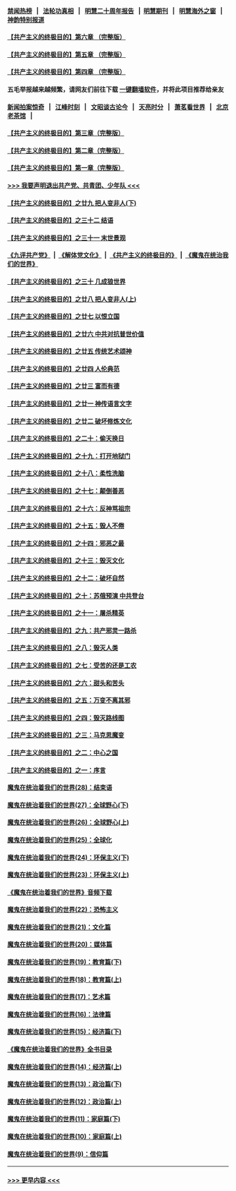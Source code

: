 #### [禁闻热榜](热点新闻.md?=0)  &nbsp;&nbsp;|&nbsp;&nbsp; [法轮功真相](https://github.com/gfw-breaker/truth/blob/master/README.md?=0) &nbsp;&nbsp;|&nbsp;&nbsp; [明慧二十周年报告](https://github.com/gfw-breaker/mh-reports/blob/master/README.md?=0) &nbsp;&nbsp;|&nbsp;&nbsp;[明慧期刊](https://github.com/gfw-breaker/mh-qikan) &nbsp;&nbsp;|&nbsp;&nbsp; [明慧海外之窗](https://github.com/gfw-breaker/mh-news/blob/master/README.md?=0) &nbsp;&nbsp;|&nbsp;&nbsp; [神韵特别报道](https://github.com/gfw-breaker/mh-news/blob/master/shenyun.md?=0)
#### [【共产主义的终极目的】第六章 （完整版）](../pages/nsc422/n11428913.md?t=03130031) 
#### [【共产主义的终极目的】第五章 （完整版）](../pages/nsc422/n11428912.md?t=03130031) 
#### [【共产主义的终极目的】第四章 （完整版）](../pages/nsc422/n11428907.md?t=03130031) 
#### 五毛举报越来越频繁，请网友们前往下载 [一键翻墙软件](https://github.com/gfw-breaker/ssr-accounts)，并将此项目推荐给亲友
#### [新闻拍案惊奇](https://github.com/gfw-breaker/banned-news/blob/master/pages/link4.md) &nbsp;&nbsp;|&nbsp;&nbsp; [江峰时刻](https://github.com/gfw-breaker/banned-news/blob/master/pages/link4.md) &nbsp;&nbsp;|&nbsp;&nbsp; [文昭谈古论今](https://github.com/gfw-breaker/banned-news/blob/master/pages/link4.md) &nbsp;&nbsp;|&nbsp;&nbsp; [天亮时分](https://github.com/gfw-breaker/banned-news/blob/master/pages/link4.md) &nbsp;&nbsp;|&nbsp;&nbsp; [萧茗看世界](https://github.com/gfw-breaker/banned-news/blob/master/pages/link4.md) &nbsp;&nbsp;|&nbsp;&nbsp; [北京老茶馆](https://github.com/gfw-breaker/banned-news/blob/master/pages/link4.md) &nbsp;&nbsp;|&nbsp;&nbsp; 
#### [【共产主义的终极目的】第三章（完整版）](../pages/nsc422/n11428848.md?t=03130031) 
#### [【共产主义的终极目的】第二章（完整版）](../pages/nsc422/n11428831.md?t=03130031) 
#### [【共产主义的终极目的】第一章（完整版）](../pages/nsc422/n11417651.md?t=03130031) 
#### [>>> 我要声明退出共产党、共青团、少年队 <<<](https://github.com/begood0513/goodnews/blob/master/quit/letter.md) 
#### [【共产主义的终极目的】之廿九 把人变非人(下)](../pages/nsc422/n11344140.md?t=03130031) 
#### [【共产主义的终极目的】之三十二 结语](../pages/nsc422/n11360535.md?t=03130031) 
#### [【共产主义的终极目的】之三十一 末世景观](../pages/nsc422/n11351129.md?t=03130031) 
#### [《九评共产党》](https://github.com/begood0513/9ping.md/blob/master/README.md) &nbsp;|&nbsp; [《解体党文化》](../../../../jtdwh.md/blob/master/README.md)  &nbsp;|&nbsp; [《共产主义的终极目的》](../../../../gczydzjmd.md/blob/master/README.md) &nbsp;|&nbsp; [《魔鬼在统治我们的世界》](../../../../mgztzwmdsj.md/blob/master/README.md) 
#### [【共产主义的终极目的】之三十 几成狼世界](../pages/nsc422/n11348280.md?t=03130031) 
#### [【共产主义的终极目的】之廿八 把人变非人(上)](../pages/nsc422/n11340492.md?t=03130031) 
#### [【共产主义的终极目的】之廿七 以恨立国](../pages/nsc422/n11336944.md?t=03130031) 
#### [【共产主义的终极目的】之廿六 中共对抗普世价值](../pages/nsc422/n11324785.md?t=03130031) 
#### [【共产主义的终极目的】之廿五 传统艺术颂神](../pages/nsc422/n11296396.md?t=03130031) 
#### [【共产主义的终极目的】之廿四 人伦典范](../pages/nsc422/n11296397.md?t=03130031) 
#### [【共产主义的终极目的】之廿三 富而有德](../pages/nsc422/n11283598.md?t=03130031) 
#### [【共产主义的终极目的】之廿一 神传语言文字](../pages/nsc422/n11263265.md?t=03130031) 
#### [【共产主义的终极目的】之廿二 破坏修炼文化](../pages/nsc422/n11245728.md?t=03130031) 
#### [【共产主义的终极目的】之二十：偷天换日](../pages/nsc422/n11238846.md?t=03130031) 
#### [【共产主义的终极目的】之十九：打开地狱门](../pages/nsc422/n11206376.md?t=03130031) 
#### [【共产主义的终极目的】之十八：柔性洗脑](../pages/nsc422/n11199994.md?t=03130031) 
#### [【共产主义的终极目的】之十七：颠倒善恶](../pages/nsc422/n11179782.md?t=03130031) 
#### [【共产主义的终极目的】之十六：反神骂祖宗](../pages/nsc422/n11166798.md?t=03130031) 
#### [【共产主义的终极目的】之十五：毁人不倦](../pages/nsc422/n11166792.md?t=03130031) 
#### [【共产主义的终极目的】之十四：邪恶之最](../pages/nsc422/n11150249.md?t=03130031) 
#### [【共产主义的终极目的】之十三：毁灭文化](../pages/nsc422/n11135227.md?t=03130031) 
#### [【共产主义的终极目的】之十二：破坏自然](../pages/nsc422/n11135214.md?t=03130031) 
#### [【共产主义的终极目的】之十：苏俄预演 中共登台](../pages/nsc422/n11118424.md?t=03130031) 
#### [【共产主义的终极目的】之十一：屠杀精英](../pages/nsc422/n11118442.md?t=03130031) 
#### [【共产主义的终极目的】之九：共产邪灵一路杀](../pages/nsc422/n11114139.md?t=03130031) 
#### [【共产主义的终极目的】之八：毁灭人类](../pages/nsc422/n11108503.md?t=03130031) 
#### [【共产主义的终极目的】之七：受苦的还是工农](../pages/nsc422/n11101809.md?t=03130031) 
#### [【共产主义的终极目的】之六：甜头和苦头](../pages/nsc422/n11096971.md?t=03130031) 
#### [【共产主义的终极目的】之五：万变不离其邪](../pages/nsc422/n11091285.md?t=03130031) 
#### [【共产主义的终极目的】之四：毁灭路线图](../pages/nsc422/n11086284.md?t=03130031) 
#### [【共产主义的终极目的】之三：马克思魔变](../pages/nsc422/n11061941.md?t=03130031) 
#### [【共产主义的终极目的】之二：中心之国](../pages/nsc422/n11047728.md?t=03130031) 
#### [【共产主义的终极目的】之一：序言](../pages/nsc422/n11086077.md?t=03130031) 
#### [魔鬼在统治着我们的世界(28)：结束语](../pages/nsc422/n10936246.md?t=03130031) 
#### [魔鬼在统治着我们的世界(27)：全球野心(下)](../pages/nsc422/n10928319.md?t=03130031) 
#### [魔鬼在统治着我们的世界(26)：全球野心(上)](../pages/nsc422/n10900318.md?t=03130031) 
#### [魔鬼在统治着我们的世界(25)：全球化](../pages/nsc422/n10788205.md?t=03130031) 
#### [魔鬼在统治着我们的世界(24)：环保主义(下)](../pages/nsc422/n10695307.md?t=03130031) 
#### [魔鬼在统治着我们的世界(23)：环保主义(上)](../pages/nsc422/n10688613.md?t=03130031) 
#### [《魔鬼在统治着我们的世界》音频下载](../pages/nsc422/n10635553.md?t=03130031) 
#### [魔鬼在统治着我们的世界(22)：恐怖主义](../pages/nsc422/n10614727.md?t=03130031) 
#### [魔鬼在统治着我们的世界(21)：文化篇](../pages/nsc422/n10597706.md?t=03130031) 
#### [魔鬼在统治着我们的世界(20)：媒体篇](../pages/nsc422/n10586579.md?t=03130031) 
#### [魔鬼在统治着我们的世界(19)：教育篇(下)](../pages/nsc422/n10564808.md?t=03130031) 
#### [魔鬼在统治着我们的世界(18)：教育篇(上)](../pages/nsc422/n10526970.md?t=03130031) 
#### [魔鬼在统治着我们的世界(17)：艺术篇](../pages/nsc422/n10499093.md?t=03130031) 
#### [魔鬼在统治着我们的世界(16)：法律篇](../pages/nsc422/n10485969.md?t=03130031) 
#### [魔鬼在统治着我们的世界(15)：经济篇(下)](../pages/nsc422/n10469975.md?t=03130031) 
#### [《魔鬼在统治着我们的世界》全书目录](../pages/nsc422/n10464261.md?t=03130031) 
#### [魔鬼在统治着我们的世界(14)：经济篇(上)](../pages/nsc422/n10457370.md?t=03130031) 
#### [魔鬼在统治着我们的世界(13)：政治篇(下)](../pages/nsc422/n10448270.md?t=03130031) 
#### [魔鬼在统治着我们的世界(12)：政治篇(上)](../pages/nsc422/n10444576.md?t=03130031) 
#### [魔鬼在统治着我们的世界(11)：家庭篇(下)](../pages/nsc422/n10440961.md?t=03130031) 
#### [魔鬼在统治着我们的世界(10)：家庭篇(上)](../pages/nsc422/n10435448.md?t=03130031) 
#### [魔鬼在统治着我们的世界(9)：信仰篇](../pages/nsc422/n10432159.md?t=03130031) 

----
#### [ >>> 更早内容 <<< ](../indexes/nsc422-earlier.md)
